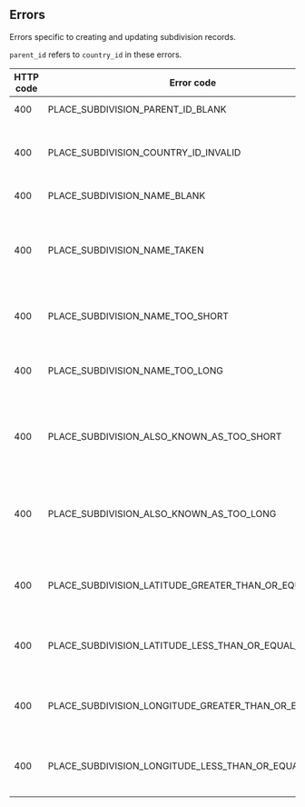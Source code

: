 ## Errors

Errors specific to creating and updating subdivision records.

<aside class="notice"><code>parent_id</code> refers to <code>country_id</code> in these errors.</aside>

HTTP code | Error code | Pointer | Title
--------- | ---------- | ------- | -----
400 | PLACE_SUBDIVISION_PARENT_ID_BLANK | parent_id | Country ID is required.
400 | PLACE_SUBDIVISION_COUNTRY_ID_INVALID | country_id | Country ID must be a valid country record.
400 | PLACE_SUBDIVISION_NAME_BLANK | name | Name is required.
400 | PLACE_SUBDIVISION_NAME_TAKEN | name | There's already a subdivision with that name and parent country.
400 | PLACE_SUBDIVISION_NAME_TOO_SHORT | name | Name must be at least 2 characters.
400 | PLACE_SUBDIVISION_NAME_TOO_LONG | name | Name cannot be more than 50 characters.
400 | PLACE_SUBDIVISION_ALSO_KNOWN_AS_TOO_SHORT | also_known_as | Also-known-as tags must be at least 2 characters.
400 | PLACE_SUBDIVISION_ALSO_KNOWN_AS_TOO_LONG | also_known_as | Also-known-as tags cannot be more than 50 characters.
400 | PLACE_SUBDIVISION_LATITUDE_GREATER_THAN_OR_EQUAL_TO | latitude | Latitude must be between -90 and 90.
400 | PLACE_SUBDIVISION_LATITUDE_LESS_THAN_OR_EQUAL_TO | latitude | Latitude must be between -90 and 90.
400 | PLACE_SUBDIVISION_LONGITUDE_GREATER_THAN_OR_EQUAL_TO | longitude | Longitude must be between -180 and 180.
400 | PLACE_SUBDIVISION_LONGITUDE_LESS_THAN_OR_EQUAL_TO | longitude | Longitude must be between -180 and 180.
